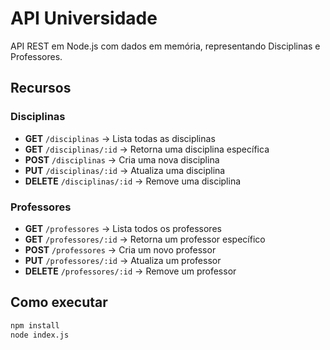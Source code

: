 # API Universidade

API REST em Node.js com dados em memória, representando Disciplinas e Professores.

## Recursos

### Disciplinas
- **GET** `/disciplinas` → Lista todas as disciplinas
- **GET** `/disciplinas/:id` → Retorna uma disciplina específica
- **POST** `/disciplinas` → Cria uma nova disciplina
- **PUT** `/disciplinas/:id` → Atualiza uma disciplina
- **DELETE** `/disciplinas/:id` → Remove uma disciplina

### Professores
- **GET** `/professores` → Lista todos os professores
- **GET** `/professores/:id` → Retorna um professor específico
- **POST** `/professores` → Cria um novo professor
- **PUT** `/professores/:id` → Atualiza um professor
- **DELETE** `/professores/:id` → Remove um professor

## Como executar

```bash
npm install
node index.js
